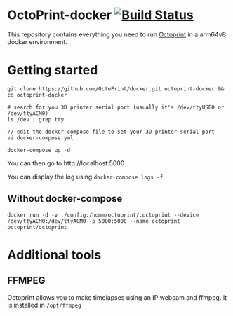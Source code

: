 # OctoPrint-docker [![Build Status](https://travis-ci.org/mc303/OctoPrint-arm64v8.svg?branch=master)](https://travis-ci.org/mc303/OctoPrint-arm64v8)

This repository contains everything you need to run [Octoprint](https://github.com/foosel/OctoPrint) in a arm64v8 docker environment.

# Getting started

```
git clone https://github.com/OctoPrint/docker.git octoprint-docker && cd octoprint-docker

# search for you 3D printer serial port (usually it's /dev/ttyUSB0 or /dev/ttyACM0)
ls /dev | grep tty

// edit the docker-compose file to set your 3D printer serial port
vi docker-compose.yml

docker-compose up -d
```

You can then go to http://localhost:5000

You can display the log using `docker-compose logs -f`

## Without docker-compose
```
docker run -d -v ./config:/home/octoprint/.octoprint --device /dev/ttyACM0:/dev/ttyACM0 -p 5000:5000 --name octoprint octoprint/octoprint
```

# Additional tools

## FFMPEG

Octoprint allows you to make timelapses using an IP webcam and ffmpeg. It is installed in `/opt/ffmpeg`
